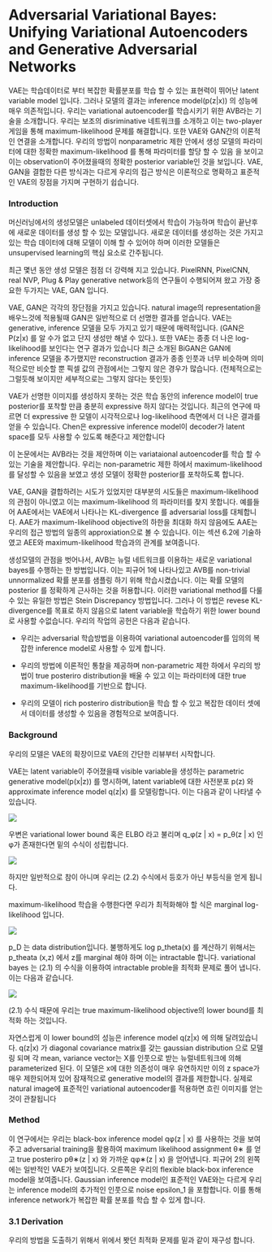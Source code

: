 # Adversarial Variational Bayes: Unifying Variational Autoencoders and Generative Adversarial Networks

VAE는 학습데이터로 부터 복잡한 확률분포를 학습 할 수 있는 표현력이 뛰어난 latent variable model 입니다. 그러나 모델의 결과는 inference model(p(z|x)) 의 성능에 매우 의존적입니다. 우리는 variational autoencoder를 학습시키기 위한 AVB라는 기술을 소개합니다. 우리는 보조의 disriminative 네트워크를 소개하고 이는 two-player 게임을 통해 maximum-likelihood 문제를 해결합니다. 또한 VAE와 GAN간의 이론적인 연결을 소개합니다. 우리의 방법이 nonparametric 제한 안에서 생성 모델의 파라미터에 대한 정확한 maximum-likelihood 를 통해 파라미터를 할당 할 수 있음 을 보이고 이는 observation이 주어졌을때의 정확한 posterior variable인 것을 보입니다. VAE, GAN을 결합한 다른 방식과는 다르게 우리의 접근 방식은 이론적으로 명확하고 표준적인 VAE의 장점을 가지며 구현하기 쉽습니다.
 
### Introduction

머신러닝에서의 생성모델은 unlabeled 데이터셋에서 학습이 가능하며 학습이 끝난후에 새로운 데이터를 생성 할 수 있는 모델입니다. 새로운 데이터를 생성하는 것은 가지고 있는 학습 데이터에 대해 모델이 이해 할 수 있어야 하며 이러한 모델들은 unsupervised learning의 핵심 요소로 간주됩니다.

최근 몇년 동안 생성 모델은 점점 더 강력해 지고 있습니다. PixelRNN, PixelCNN, real NVP, Plug & Play generative network등의 연구들이 수행되어져 왔고 가장 중요한 두가지는 VAE, GAN 입니다.

VAE, GAN은 각각의 장단점을 가지고 있습니다. natural image의 representation을 배우느것에 적용될때 GAN은 일반적으로 더 선명한 결과를 얻습니다. VAE는 generative, inference 모델을 모두 가지고 있기 때문에 매력적입니다. (GAN은 P(z|x) 를 알 수가 없고 단지 생성만 해낼 수 있다.). 또한 VAE는 종종 더 나은 log-likelihood를 보인다는 연구 결과가 있습니다 최근 소개된 BiGAN은 GAN에 inference 모델을 추가했지만 reconstruction 결과가 종종 인풋과 너무 비슷하며 의미적으로만 비슷할 뿐 픽셀 값의 관점에서는 그렇지 않은 경우가 많습니다. (전체적으로는 그럴듯해 보이지만 세부적으로는 그렇지 않다는 뜻인듯)

VAE가 선명한 이미지를 생성하지 못하는 것은 학습 동안의 inference model이 true posterior를 포착할 만큼 충분히 expressive 하지 않다는 것입니다. 최근의 연구에 따르면 더 expressive 한 모델이 시각적으로나 log-likelihood 측면에서 더 나은 결과를 얻을 수 있습니다. Chen은 expressive inference model이 decoder가 latent space를 모두 사용할 수 있도록 해준다고 제안합니다

이 논문에서는 AVB라는 것을 제안하며 이는 variataional autoencoder를 학습 할 수 있는 기술을 제안합니다. 우리는 non-parametric 제한 하에서 maximum-likelihood를 달성할 수 있음을 보였고 생성 모델이 정확한 posterior를 포착하도록 합니다.

VAE, GAN을 결합하려는 시도가 있었지만 대부분의 시도들은 maximum-likelihood의 관점이 아니였고 이는 maximum-likelihood 의 파라미터를 찾지 못합니다. 예를들어 AAE에서는 VAE에서 나타나는 KL-divergence 를 adversarial loss를 대체합니다. AAE가 maximum-likelihood objective의 하한을 최대화 하지 않음에도 AAE는 우리의 접근 방법의 일종의 approxiation으로 볼 수 있습니다. 이는 섹션 6.2에 기술하였고 AEE와 maximum-likelihood 학습과의 관계를 보여줍니다.

생성모델의 관점을 벗어나서, AVB는 뉴럴 네트워크를 이용하는 새로운 variational bayes를 수행하는 한 방법입니다. 이는 피규어 1에 나타나있고 AVB를 non-trivial unnormalized 확률 분포를 샘플링 하기 위해 학습시켰습니다. 이는 확률 모델의 posterior 를 정확하게 근사하는 것을 허용합니다. 이러한 variational method를 다룰 수 있는 유일한 방법은 Stein Discrepancy 방법입니다. 그러나 이 방법은 revese KL-divergence를 목표로 하지 않음으로 latent variable을 학습하기 위한 lower bound로 사용할 수없습니다. 우리의 작업의 공헌은 다음과 같습니다.

- 우리는 adversarial 학습방법을 이용하여 variational autoencoder를 임의의 복잡한 inference model로 사용할 수 있게 합니다.

- 우리의 방법에 이론적인 통찰을 제공하며 non-parametric 제한 하에서 우리의 방법이 true posteriro distribution을 배울 수 있고 이는 파라미터에 대한 true maximum-likelihood를 기반으로 합니다.

- 우리의 모델이 rich posteriro distribution을 학습 할 수 있고 복잡한 데이터 셋에서 데이터를 생성할 수 있음을 경험적으로 보여줍니다.

### Background

우리의 모델은 VAE의 확장이므로 VAE의 간단한 리뷰부터 시작합니다.

VAE는 latent variable이 주어졌을때 visible variable을 생성하는 parametric generative model(p(x|z)) 를 명시하며, latent variable에 대한 사전분포 p(z) 와 approximate inference model q(z|x) 를 모델링합니다. 이는 다음과 같이 나타낼 수 있습니다.


<img src="https://latex.codecogs.com/gif.latex?logp_%5CTheta%20%28x%29%20%5Cgeq%20-KL%28q_%5CPhi%20%28z%7Cx%29%29%20&plus;%20E_%7Bq_%5CPhi%20%28z%7Cx%29%7D%5Blogp_%5CTheta%28x%7Cz%29%5D" />

우변은 variational lower bound 혹은 ELBO 라고 불리며 q_φ(z | x) = p_θ(z | x) 인  φ가 존재한다면 밑의 수식이 성립합니다.

<img src="https://latex.codecogs.com/gif.latex?logp_%5CTheta%20%28x%29%20%3D%20max_%5CPhi%20-KL%28q_%5CPhi%20%28z%7Cx%29%29%20&plus;%20E_%7Bq_%5CPhi%20%28z%7Cx%29%7D%5Blogp_%5CTheta%28x%7Cz%29%5D" />

하지만 일반적으로 참이 아니며 우리는 (2.2) 수식에서 등호가 아닌 부등식을 얻게 됩니다.

maximum-likelihood 학습을 수행한다면 우리가 최적화해야 할 식은 marginal log-likelihood 입니다.

<img src="https://latex.codecogs.com/gif.latex?E_%7BpD%28x%29%7D%5Blogp_%5CTheta%28x%29%5D" />

p_D 는 data distribution입니다. 불행하게도 log p_theta(x) 를 계산하기 위해서는 p_theata (x,z) 에서 z를 marginal 해야 하며 이는 intractable 합니다. variational bayes 는 (2.1) 의 수식을 이용하여 intractable proble을 최적화 문제로 풀어 냅니다. 이는 다음과 같습니다.

<img src="https://latex.codecogs.com/gif.latex?max_%5CTheta%20max_%5CPhi%20E_%7Bp_D%28x%29%7D%5B-KL%28q_%5CPhi%20%28z%7Cx%29%2C%20p%28z%29%29%20&plus;%20E_%7Bq_%5CPhi%20%28z%7Cx%29%29%7D%5Blogp_%5CTheta%28x%7Cz%29%5D%5D"/>

(2.1) 수식 때문에 우리는 true maximum-likelihood objective의 lower bound를 최적화 하는 것입니다.

자연스럽게 이 lower bound의 성능은 inference model q(z|x) 에 의해 달려있습니다. q(z|x) 가 diagonal covariance matrix를 갖는 gaussian distribution 으로 모델링 되며 각 mean, variance vector는 X를 인풋으로 받는 뉴럴네트워크에 의해 parameterized 된다. 이 모델은 x에 대한 의존성이 매우 유연하지만 이의 z space가 매우 제한되어져 있어 잠재적으로 generative model의 결과를 제한합니다. 실제로 natural image에 표준적인 variational autoencoder를 적용하면 흐린 이미지를 얻는 것이 관찰됩니다

### Method

이 연구에서는 우리는 black-box inference model qφ(z | x) 를 사용하는 것을 보여주고 adversarial training을 활용하여  maximum likelihood assignment θ∗ 를 얻고 true posteriro pθ∗(z | x) 와 가까운 qφ∗(z | x) 을 얻어냅니다. 피규어 2의 왼쪽에는 일반적인 VAE가 보여집니다. 오른쪽은 우리의 flexible black-box inference model을 보여줍니다. Gaussian inference model인 표준적인 VAE와는 다르게 우리는 inference model의 추가적인 인풋으로 noise epsilon_1 을 포함합니다. 이를 통해 inference network가 복잡한 확률 분포를 학습 할 수 있게 합니다.

### 3.1 Derivation

우리의 방법을 도출하기 위해서 위에서 봣던 최적화 문제를 밑과 같이 재구성 합니다.



